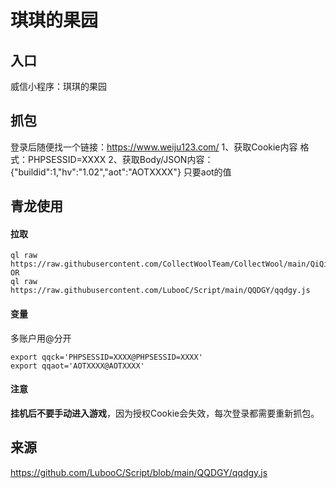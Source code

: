 # 琪琪的果园
## 入口
威信小程序：琪琪的果园

## 抓包
登录后随便找一个链接：https://www.weiju123.com/
1、获取Cookie内容 格式：PHPSESSID=XXXX
2、获取Body/JSON内容： {"buildid":1,"hv":"1.02","aot":"AOTXXXX"} 只要aot的值
## 青龙使用 
#### 拉取
```
ql raw https://raw.githubusercontent.com/CollectWoolTeam/CollectWool/main/QiQiDeGuoYuan/qqdgy.js
OR
ql raw https://raw.githubusercontent.com/LubooC/Script/main/QQDGY/qqdgy.js
```
#### 变量
多账户用@分开
```
export qqck='PHPSESSID=XXXX@PHPSESSID=XXXX'
export qqaot='AOTXXXX@AOTXXXX'
```
#### 注意
**挂机后不要手动进入游戏**，因为授权Cookie会失效，每次登录都需要重新抓包。

## 来源
https://github.com/LubooC/Script/blob/main/QQDGY/qqdgy.js
